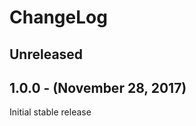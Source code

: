 ChangeLog
=========

Unreleased
-----------------

1.0.0 - (November 28, 2017)
------------------
Initial stable release
